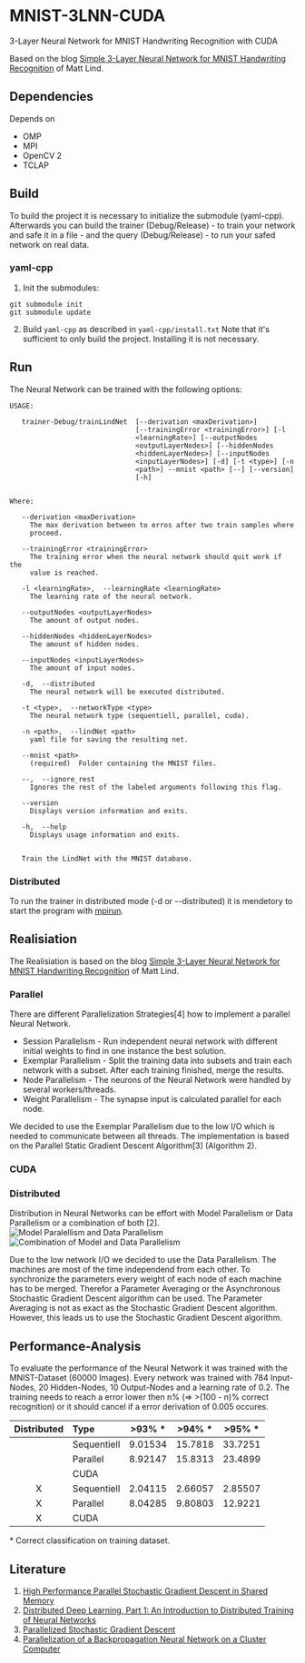 # MNIST-3LNN-CUDA
3-Layer Neural Network for MNIST Handwriting Recognition with CUDA

Based on the blog [Simple 3-Layer Neural Network for MNIST Handwriting Recognition](https://mmlind.github.io/Simple_3-Layer_Neural_Network_for_MNIST_Handwriting_Recognition/) of Matt Lind.

## Dependencies
Depends on
- OMP
- MPI
- OpenCV 2
- TCLAP

## Build
To build the project it is necessary to initialize the submodule (yaml-cpp). Afterwards you can build the 
trainer (Debug/Release) - to train your network and safe it in a file - and the query (Debug/Release) - 
to run your safed network on real data. 

### yaml-cpp
1. Init the submodules:
```
git submodule init
git submodule update
```
2. Build `yaml-cpp` as described in `yaml-cpp/install.txt`
   Note that it's sufficient to only build the project. Installing it is not necessary.

## Run
The Neural Network can be trained with the following options:
```
USAGE: 

   trainer-Debug/trainLindNet  [--derivation <maxDerivation>]
                               [--trainingError <trainingError>] [-l
                               <learningRate>] [--outputNodes
                               <outputLayerNodes>] [--hiddenNodes
                               <hiddenLayerNodes>] [--inputNodes
                               <inputLayerNodes>] [-d] [-t <type>] [-n
                               <path>] --mnist <path> [--] [--version]
                               [-h]


Where: 

   --derivation <maxDerivation>
     The max derivation between to erros after two train samples where
     proceed.

   --trainingError <trainingError>
     The training error when the neural network should quit work if the
     value is reached.

   -l <learningRate>,  --learningRate <learningRate>
     The learning rate of the neural network.

   --outputNodes <outputLayerNodes>
     The amount of output nodes.

   --hiddenNodes <hiddenLayerNodes>
     The amount of hidden nodes.

   --inputNodes <inputLayerNodes>
     The amount of input nodes.

   -d,  --distributed
     The neural network will be executed distributed.

   -t <type>,  --networkType <type>
     The neural network type (sequentiell, parallel, cuda).

   -n <path>,  --lindNet <path>
     yaml file for saving the resulting net.

   --mnist <path>
     (required)  Folder containing the MNIST files.

   --,  --ignore_rest
     Ignores the rest of the labeled arguments following this flag.

   --version
     Displays version information and exits.

   -h,  --help
     Displays usage information and exits.


   Train the LindNet with the MNIST database.

```

### Distributed
To run the trainer in distributed mode (-d or --distributed) it is mendetory to start the program 
with [mpirun](https://www.open-mpi.org/doc/v1.8/man1/mpirun.1.php).

## Realisiation
The Realisiation is based on the blog [Simple 3-Layer Neural Network for MNIST Handwriting Recognition](https://mmlind.github.io/Simple_3-Layer_Neural_Network_for_MNIST_Handwriting_Recognition/) of Matt Lind.
### Parallel
There are different Parallelization Strategies\[4\] how to implement a parallel Neural Network.
- Session Parallelism - Run independent neural network with different initial weights to find in one instance the best solution.
- Exemplar Parallelism - Split the training data into subsets and train each network with a subset. After each training finished, merge the results.
- Node Parallelism - The neurons of the Neural Network were handled by several workers/threads.
- Weight Parallelism - The synapse input is calculated parallel for each node.

We decided to use the Exemplar Parallelism due to the low I/O which is needed to communicate between all threads. The implementation is based on the Parallel Static Gradient Descent Algorithm\[3\] (Algorithm 2).
### CUDA

### Distributed
Distribution in Neural Networks can be effort with Model Parallelism or Data Parallelism or a combination of both \[2\].
![Model Paralellism and Data Parallelism](http://engineering.skymind.io/hubfs/EN_Blog_Post_Images/Distributed_Deep_Learning,_Part_1_An_Introduction_to_Distributed_Training_of_Neural_Networks/ModelDataParallelism.svg?t=1498750359042)
![Combination of Model and Data Parallelism](http://engineering.skymind.io/hubfs/EN_Blog_Post_Images/Distributed_Deep_Learning,_Part_1_An_Introduction_to_Distributed_Training_of_Neural_Networks/ModelAndDataParallelism.svg?t=1498750359042)

Due to the low network I/O we decided to use the Data Parallelism. The machines are most of the time independend from each other. To synchronize the parameters every weight of each node of each machine has to be merged. Therefor a Parameter Averaging or the Asynchronous Stochastic Gradient Descent algorithm can be used. The Parameter Averaging is not as exact as the Stochastic Gradient Descent algorithm. However, this leads us to use the Stochastic Gradient Descent algorithm.

## Performance-Analysis
To evaluate the performance of the Neural Network it was trained with the MNIST-Dataset (60000 Images). 
Every network was trained with 784 Input-Nodes, 20 Hidden-Nodes, 10 Output-Nodes and a learning rate of 0.2. 
The training needs to reach a error lower then n% (=> >(100 - n)% correct recognition) or it should cancel if 
a error derivation of 0.005 occures.

| Distributed | Type        | >93% *  | >94% *  | >95% *  | 
| :---------: | :---------- | :-----: | :-----: | :-----: |
|             | Sequentiell | 9.01534 | 15.7818 | 33.7251 |
|             | Parallel    | 8.92147 | 15.8313 | 23.4899 |
|             | CUDA        |         |         |         |
| X           | Sequentiell | 2.04115 | 2.66057 | 2.85507 |
| X           | Parallel    | 8.04285 | 9.80803 | 12.9221 |
| X           | CUDA        |         |         |         |

\* Correct classification on training dataset.


## Literature
1. [High Performance Parallel Stochastic Gradient Descent in Shared Memory](http://www.ece.ubc.ca/~matei/papers/ipdps16.pdf)
2. [Distributed Deep Learning, Part 1: An Introduction to Distributed Training of Neural Networks](http://engineering.skymind.io/distributed-deep-learning-part-1-an-introduction-to-distributed-training-of-neural-networks)
3. [Parallelized Stochastic Gradient Descent](http://martin.zinkevich.org/publications/nips2010.pdf)
4. [Parallelization of a Backpropagation Neural Network on a Cluster Computer](http://www.cs.otago.ac.nz/staffpriv/hzy/papers/pdcs03.pdf)
